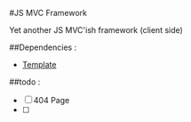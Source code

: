 #JS MVC Framework

Yet another JS MVC'ish framework (client side)

##Dependencies :
* [Template](http://github.com/arno06/Template)

##todo :
- [ ] 404 Page
- [ ]